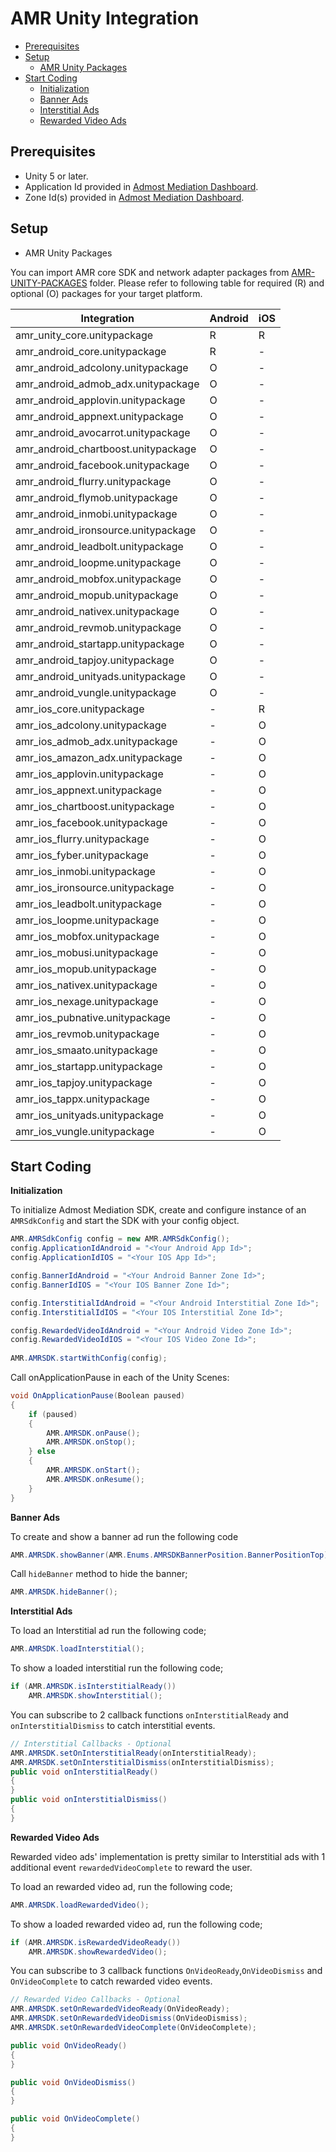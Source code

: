 
# AMR Unity Integration

* [Prerequisites](#prerequisites)
* [Setup](#setup)
  + [AMR Unity Packages](#install1)
* [Start Coding](#start-coding)
  + [Initialization](#usage1)
  + [Banner Ads](#usage2)
  + [Interstitial Ads](#usage3)
  + [Rewarded Video Ads](#usage4)

## Prerequisites
* Unity 5 or later. 
* Application Id provided in [Admost Mediation Dashboard](http://dashboard.admost.com).
* Zone Id(s) provided in [Admost Mediation Dashboard](http://dashboard.admost.com).

## Setup
  + <a name="install1"></a>AMR Unity Packages  

You can import AMR core SDK and network adapter packages from [AMR-UNITY-PACKAGES](https://github.com/admost/AMR-UNITY-PACKAGES) folder.
Please refer to following table for required (R) and optional (O) packages for your target platform.

| Integration                         | Android | iOS |
|-------------------------------------|---------|-----|
| amr_unity_core.unitypackage         |    R    |  R  |
| amr_android_core.unitypackage       |    R    |  -  |
| amr_android_adcolony.unitypackage   |    O    |  -  |
| amr_android_admob_adx.unitypackage  |    O    |  -  |
| amr_android_applovin.unitypackage   |    O    |  -  |
| amr_android_appnext.unitypackage    |    O    |  -  |
| amr_android_avocarrot.unitypackage  |    O    |  -  |
| amr_android_chartboost.unitypackage |    O    |  -  |
| amr_android_facebook.unitypackage   |    O    |  -  |
| amr_android_flurry.unitypackage     |    O    |  -  |
| amr_android_flymob.unitypackage     |    O    |  -  |
| amr_android_inmobi.unitypackage     |    O    |  -  |
| amr_android_ironsource.unitypackage |    O    |  -  |
| amr_android_leadbolt.unitypackage   |    O    |  -  |
| amr_android_loopme.unitypackage     |    O    |  -  |
| amr_android_mobfox.unitypackage     |    O    |  -  |
| amr_android_mopub.unitypackage      |    O    |  -  |
| amr_android_nativex.unitypackage    |    O    |  -  |
| amr_android_revmob.unitypackage     |    O    |  -  |
| amr_android_startapp.unitypackage   |    O    |  -  |
| amr_android_tapjoy.unitypackage     |    O    |  -  |
| amr_android_unityads.unitypackage   |    O    |  -  |
| amr_android_vungle.unitypackage     |    O    |  -  |
| amr_ios_core.unitypackage           |    -    |  R  |
| amr_ios_adcolony.unitypackage       |    -    |  O  |
| amr_ios_admob_adx.unitypackage      |    -    |  O  |
| amr_ios_amazon_adx.unitypackage     |    -    |  O  |
| amr_ios_applovin.unitypackage       |    -    |  O  |
| amr_ios_appnext.unitypackage        |    -    |  O  |
| amr_ios_chartboost.unitypackage     |    -    |  O  |
| amr_ios_facebook.unitypackage       |    -    |  O  |
| amr_ios_flurry.unitypackage         |    -    |  O  |
| amr_ios_fyber.unitypackage          |    -    |  O  |
| amr_ios_inmobi.unitypackage         |    -    |  O  |
| amr_ios_ironsource.unitypackage     |    -    |  O  |
| amr_ios_leadbolt.unitypackage       |    -    |  O  |
| amr_ios_loopme.unitypackage         |    -    |  O  |
| amr_ios_mobfox.unitypackage         |    -    |  O  |
| amr_ios_mobusi.unitypackage         |    -    |  O  |
| amr_ios_mopub.unitypackage          |    -    |  O  |
| amr_ios_nativex.unitypackage        |    -    |  O  |
| amr_ios_nexage.unitypackage         |    -    |  O  |
| amr_ios_pubnative.unitypackage      |    -    |  O  |
| amr_ios_revmob.unitypackage         |    -    |  O  |
| amr_ios_smaato.unitypackage         |    -    |  O  |
| amr_ios_startapp.unitypackage       |    -    |  O  |
| amr_ios_tapjoy.unitypackage         |    -    |  O  |
| amr_ios_tappx.unitypackage          |    -    |  O  |
| amr_ios_unityads.unitypackage       |    -    |  O  |
| amr_ios_vungle.unitypackage         |    -    |  O  |

## Start Coding
**<a name="usage1"></a>Initialization**   

To initialize Admost Mediation SDK, create and configure instance of an `AMRSdkConfig` and start the SDK with your config object.  
```c#
AMR.AMRSdkConfig config = new AMR.AMRSdkConfig();
config.ApplicationIdAndroid = "<Your Android App Id>";
config.ApplicationIdIOS = "<Your IOS App Id>";

config.BannerIdAndroid = "<Your Android Banner Zone Id>";
config.BannerIdIOS = "<Your IOS Banner Zone Id>";

config.InterstitialIdAndroid = "<Your Android Interstitial Zone Id>";
config.InterstitialIdIOS = "<Your IOS Interstitial Zone Id>";

config.RewardedVideoIdAndroid = "<Your Android Video Zone Id>";
config.RewardedVideoIdIOS = "<Your IOS Video Zone Id>";
                                            
AMR.AMRSDK.startWithConfig(config);
```  

Call onApplicationPause in each of the Unity Scenes:
```c#
void OnApplicationPause(Boolean paused)
{   
	if (paused)
	{
	    AMR.AMRSDK.onPause();
	    AMR.AMRSDK.onStop();
	} else
	{
	    AMR.AMRSDK.onStart();
	    AMR.AMRSDK.onResume();
	}
}
```  

**<a name="usage2"></a>Banner Ads**  

To create and show a banner ad run the following code
```c#
AMR.AMRSDK.showBanner(AMR.Enums.AMRSDKBannerPosition.BannerPositionTop);
```

Call `hideBanner` method to hide the banner;
```c#
AMR.AMRSDK.hideBanner();
```

**<a name="usage3"></a>Interstitial Ads**  

To load an Interstitial ad run the following code;
```c#
AMR.AMRSDK.loadInterstitial();
```
To show a loaded interstitial run the following code;
```c#
if (AMR.AMRSDK.isInterstitialReady())
	AMR.AMRSDK.showInterstitial();
```
You can subscribe to 2 callback functions `onInterstitialReady` and `onInterstitialDismiss` to catch interstitial events.  
```c#
// Interstitial Callbacks - Optional
AMR.AMRSDK.setOnInterstitialReady(onInterstitialReady);
AMR.AMRSDK.setOnInterstitialDismiss(onInterstitialDismiss);
public void onInterstitialReady()
{
}
public void onInterstitialDismiss()
{
}
```
**<a name="usage4"></a>Rewarded Video Ads**  

Rewarded video ads' implementation is pretty similar to Interstitial ads with 1 additional event `rewardedVideoComplete` to reward the user.

To load an rewarded video ad, run the following code;
```c#
AMR.AMRSDK.loadRewardedVideo();
```
To show a loaded rewarded video ad, run the following code;
```c#
if (AMR.AMRSDK.isRewardedVideoReady())
	AMR.AMRSDK.showRewardedVideo();
```
You can subscribe to 3 callback functions `OnVideoReady`,`OnVideoDismiss` and `OnVideoComplete` to catch rewarded video events.   
```c#
// Rewarded Video Callbacks - Optional
AMR.AMRSDK.setOnRewardedVideoReady(OnVideoReady);
AMR.AMRSDK.setOnRewardedVideoDismiss(OnVideoDismiss);
AMR.AMRSDK.setOnRewardedVideoComplete(OnVideoComplete);

public void OnVideoReady()
{
}

public void OnVideoDismiss()
{
}

public void OnVideoComplete()
{
}
```
